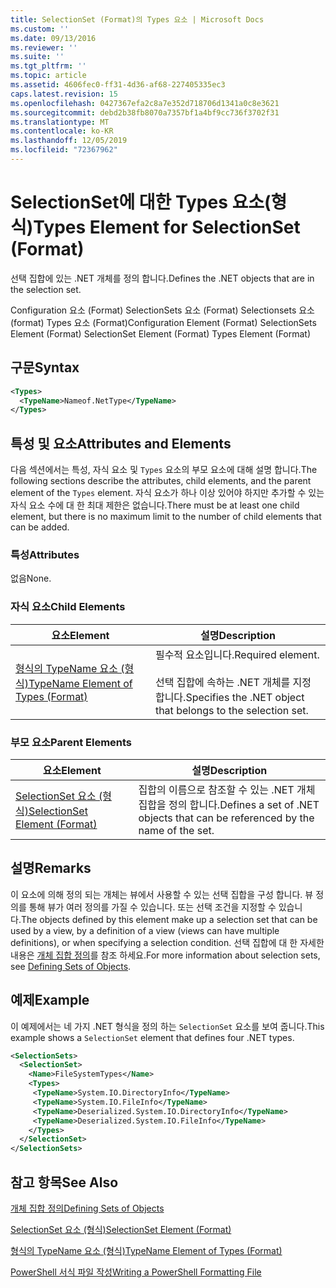 ```yaml
---
title: SelectionSet (Format)의 Types 요소 | Microsoft Docs
ms.custom: ''
ms.date: 09/13/2016
ms.reviewer: ''
ms.suite: ''
ms.tgt_pltfrm: ''
ms.topic: article
ms.assetid: 4606fec0-ff31-4d36-af68-227405335ec3
caps.latest.revision: 15
ms.openlocfilehash: 0427367efa2c8a7e352d718706d1341a0c8e3621
ms.sourcegitcommit: debd2b38fb8070a7357bf1a4bf9cc736f3702f31
ms.translationtype: MT
ms.contentlocale: ko-KR
ms.lasthandoff: 12/05/2019
ms.locfileid: "72367962"
---
```

# <a name="types-element-for-selectionset-format"></a><span data-ttu-id="f97fa-102">SelectionSet에 대한 Types 요소(형식)</span><span class="sxs-lookup"><span data-stu-id="f97fa-102">Types Element for SelectionSet (Format)</span></span>

<span data-ttu-id="f97fa-103">선택 집합에 있는 .NET 개체를 정의 합니다.</span><span class="sxs-lookup"><span data-stu-id="f97fa-103">Defines the .NET objects that are in the selection set.</span></span>

<span data-ttu-id="f97fa-104">Configuration 요소 (Format) SelectionSets 요소 (Format) Selectionsets 요소 (format) Types 요소 (Format)</span><span class="sxs-lookup"><span data-stu-id="f97fa-104">Configuration Element (Format) SelectionSets Element (Format) SelectionSet Element (Format) Types Element (Format)</span></span>

## <a name="syntax"></a><span data-ttu-id="f97fa-105">구문</span><span class="sxs-lookup"><span data-stu-id="f97fa-105">Syntax</span></span>

```xml
<Types>
  <TypeName>Nameof.NetType</TypeName>
</Types>

```

## <a name="attributes-and-elements"></a><span data-ttu-id="f97fa-106">특성 및 요소</span><span class="sxs-lookup"><span data-stu-id="f97fa-106">Attributes and Elements</span></span>

<span data-ttu-id="f97fa-107">다음 섹션에서는 특성, 자식 요소 및 `Types` 요소의 부모 요소에 대해 설명 합니다.</span><span class="sxs-lookup"><span data-stu-id="f97fa-107">The following sections describe the attributes, child elements, and the parent element of the `Types` element.</span></span> <span data-ttu-id="f97fa-108">자식 요소가 하나 이상 있어야 하지만 추가할 수 있는 자식 요소 수에 대 한 최대 제한은 없습니다.</span><span class="sxs-lookup"><span data-stu-id="f97fa-108">There must be at least one child element, but there is no maximum limit to the number of child elements that can be added.</span></span>

### <a name="attributes"></a><span data-ttu-id="f97fa-109">특성</span><span class="sxs-lookup"><span data-stu-id="f97fa-109">Attributes</span></span>

<span data-ttu-id="f97fa-110">없음</span><span class="sxs-lookup"><span data-stu-id="f97fa-110">None.</span></span>

### <a name="child-elements"></a><span data-ttu-id="f97fa-111">자식 요소</span><span class="sxs-lookup"><span data-stu-id="f97fa-111">Child Elements</span></span>

|<span data-ttu-id="f97fa-112">요소</span><span class="sxs-lookup"><span data-stu-id="f97fa-112">Element</span></span>|<span data-ttu-id="f97fa-113">설명</span><span class="sxs-lookup"><span data-stu-id="f97fa-113">Description</span></span>|
|-------------|-----------------|
|[<span data-ttu-id="f97fa-114">형식의 TypeName 요소 (형식)</span><span class="sxs-lookup"><span data-stu-id="f97fa-114">TypeName Element of Types (Format)</span></span>](./typename-element-for-types-format.md)|<span data-ttu-id="f97fa-115">필수적 요소입니다.</span><span class="sxs-lookup"><span data-stu-id="f97fa-115">Required element.</span></span><br /><br /> <span data-ttu-id="f97fa-116">선택 집합에 속하는 .NET 개체를 지정 합니다.</span><span class="sxs-lookup"><span data-stu-id="f97fa-116">Specifies the .NET object that belongs to the selection set.</span></span>|

### <a name="parent-elements"></a><span data-ttu-id="f97fa-117">부모 요소</span><span class="sxs-lookup"><span data-stu-id="f97fa-117">Parent Elements</span></span>

|<span data-ttu-id="f97fa-118">요소</span><span class="sxs-lookup"><span data-stu-id="f97fa-118">Element</span></span>|<span data-ttu-id="f97fa-119">설명</span><span class="sxs-lookup"><span data-stu-id="f97fa-119">Description</span></span>|
|-------------|-----------------|
|[<span data-ttu-id="f97fa-120">SelectionSet 요소 (형식)</span><span class="sxs-lookup"><span data-stu-id="f97fa-120">SelectionSet Element (Format)</span></span>](./selectionset-element-format.md)|<span data-ttu-id="f97fa-121">집합의 이름으로 참조할 수 있는 .NET 개체 집합을 정의 합니다.</span><span class="sxs-lookup"><span data-stu-id="f97fa-121">Defines a set of .NET objects that can be referenced by the name of the set.</span></span>|

## <a name="remarks"></a><span data-ttu-id="f97fa-122">설명</span><span class="sxs-lookup"><span data-stu-id="f97fa-122">Remarks</span></span>

<span data-ttu-id="f97fa-123">이 요소에 의해 정의 되는 개체는 뷰에서 사용할 수 있는 선택 집합을 구성 합니다. 뷰 정의를 통해 뷰가 여러 정의를 가질 수 있습니다. 또는 선택 조건을 지정할 수 있습니다.</span><span class="sxs-lookup"><span data-stu-id="f97fa-123">The objects defined by this element make up a selection set that can be used by a view, by a definition of a view (views can have multiple definitions), or when specifying a selection condition.</span></span>  <span data-ttu-id="f97fa-124">선택 집합에 대 한 자세한 내용은 [개체 집합 정의](./defining-selection-sets.md)를 참조 하세요.</span><span class="sxs-lookup"><span data-stu-id="f97fa-124">For more information about selection sets, see [Defining Sets of Objects](./defining-selection-sets.md).</span></span>

## <a name="example"></a><span data-ttu-id="f97fa-125">예제</span><span class="sxs-lookup"><span data-stu-id="f97fa-125">Example</span></span>

<span data-ttu-id="f97fa-126">이 예제에서는 네 가지 .NET 형식을 정의 하는 `SelectionSet` 요소를 보여 줍니다.</span><span class="sxs-lookup"><span data-stu-id="f97fa-126">This example shows a `SelectionSet` element that defines four .NET types.</span></span>

```xml
<SelectionSets>
  <SelectionSet>
    <Name>FileSystemTypes</Name>
    <Types>
     <TypeName>System.IO.DirectoryInfo</TypeName>
     <TypeName>System.IO.FileInfo</TypeName>
     <TypeName>Deserialized.System.IO.DirectoryInfo</TypeName>
     <TypeName>Deserialized.System.IO.FileInfo</TypeName>
    </Types>
  </SelectionSet>
</SelectionSets>
```

## <a name="see-also"></a><span data-ttu-id="f97fa-127">참고 항목</span><span class="sxs-lookup"><span data-stu-id="f97fa-127">See Also</span></span>

[<span data-ttu-id="f97fa-128">개체 집합 정의</span><span class="sxs-lookup"><span data-stu-id="f97fa-128">Defining Sets of Objects</span></span>](./defining-selection-sets.md)

[<span data-ttu-id="f97fa-129">SelectionSet 요소 (형식)</span><span class="sxs-lookup"><span data-stu-id="f97fa-129">SelectionSet Element (Format)</span></span>](./selectionset-element-format.md)

[<span data-ttu-id="f97fa-130">형식의 TypeName 요소 (형식)</span><span class="sxs-lookup"><span data-stu-id="f97fa-130">TypeName Element of Types (Format)</span></span>](./typename-element-for-types-format.md)

[<span data-ttu-id="f97fa-131">PowerShell 서식 파일 작성</span><span class="sxs-lookup"><span data-stu-id="f97fa-131">Writing a PowerShell Formatting File</span></span>](./writing-a-powershell-formatting-file.md)
